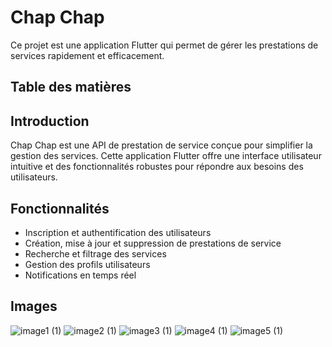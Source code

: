 # Chap Chap

Ce projet est une application Flutter qui permet de gérer les prestations de services rapidement et efficacement.

## Table des matières

## Introduction

Chap Chap est une API de prestation de service conçue pour simplifier la gestion des services. Cette application Flutter offre une interface utilisateur intuitive et des fonctionnalités robustes pour répondre aux besoins des utilisateurs.

## Fonctionnalités

- Inscription et authentification des utilisateurs
- Création, mise à jour et suppression de prestations de service
- Recherche et filtrage des services
- Gestion des profils utilisateurs
- Notifications en temps réel

## Images

![image1 (1)](https://github.com/Anse-dev/chap/assets/67246148/7c27543c-2b21-4d19-9823-3ae0652a657e)
![image2 (1)](https://github.com/Anse-dev/chap/assets/67246148/840017b2-9099-4cc0-a114-7b5b983920d9)
![image3 (1)](https://github.com/Anse-dev/chap/assets/67246148/20f06916-17cf-417d-82ca-e3cb099edd17)
![image4 (1)](https://github.com/Anse-dev/chap/assets/67246148/8c15f3b5-3dfd-45e9-9fbe-9df6cba97024)
![image5 (1)](https://github.com/Anse-dev/chap/assets/67246148/258a81ea-0e8e-401e-9235-a8b623c2a4e3)
